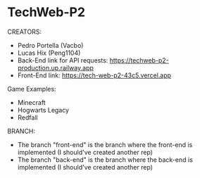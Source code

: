 # TechWeb-P2

CREATORS:
- Pedro Portella (Vacbo)
- Lucas Hix (Peng1104)
- Back-End link for API requests: https://techweb-p2-production.up.railway.app
- Front-End link: https://tech-web-p2-43c5.vercel.app

Game Examples:
- Minecraft
- Hogwarts Legacy
- Redfall

BRANCH:
- The branch "front-end" is the branch where the front-end is implemented (I should've created another rep)
- The branch "back-end" is the branch where the back-end is implemented (I should've created another rep)
